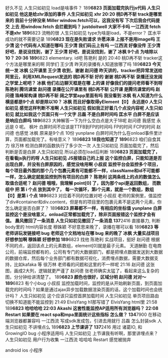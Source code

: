 好久不见
人生只如初见
load是啥事件？
189****6823
页面加载完执行js代码
人生只如初见
他这是给zhr添加的事件
人生只如初见
xhr
20:20
桃D再不斩
track是哪里来的 我前十分钟没来
Miller
window.fetch可以，这我没有写
下次后我会代码提交 上去
 用window.fetch 会拦截到吗？
justdoitwell
大家不卡吗
一江西流
fetch不是xhr
189****6823
流畅的很
人生只如初见
type为啥是load，不是error？
匡水平
成功的就不需要记录
189****6823
现在是失败请求
许愿泽泽
上报不是用image吗
王少清
这个代码有人知道在哪吗
王少清
我们码云上有吗
一江西流
好像没传
王少清
好吧，是说没找到，谢了
王少清
好吧，是说没找到，谢了
冰枫
9个点 为啥除以10？
20:36
189****6823
elementary. id吧
陈艳利
是的
20:40
桃D再不斩
tracker这个方法是哪里来的啊 同学们 
王少清
昨天的录播有人知道放哪了吗
189****6823
今天统一发
冰枫
公开课里
王少清
收到，谢谢
赵问德
昨天讲的，tracker把异常发送给 阿里云，利用XMLRequest发送的
桃D再不斩
好的 谢谢
桃D再不斩
录播还没发阔之学堂上呢吧？
冰枫
他们右边聊天框是在哪 上的课 好像我们的提问老师看不到呀
陈艳利
腾讯课堂
赵问德
录播在公开课里有
桃D再不斩
公开课 是腾讯课堂的吗
赵问德
珠峰架构课
桃D再不斩
阔之学堂app里面有吗 我没看到
冰枫
有人知道为什么横竖都是9个点 却是除以10？
冰枫
而且好像取得yElement【0】 永远是0
人生只如初见
感觉这样判断不准啊
人生只如初见
假如我正好着几个点没内容呢
人生只如初见
就比如我这个页面只有一个文字
吕磊
不是白屏时间吗
匡水平
白屏不是应该是响应白屏吗
189****6823
大神解答一下为什么空白点是大于18呢
赵问德
我感觉 永远是 0  呢。
枫叶
白屏时间不应该是TTFB到FP的时间吗 FP的时间 FCP的时间
赵问德
也感觉
冰枫
原来是9个点 10份
yunplane
白屏时间为什么在onload事件里计算，页面都加载完了。有啥意义？
189****6823
18我也知道了
189****6823
咱们自食其力
徐万林
检测白屏的函数执行了多少次一次
人生只如初见
页面加载完了，然后判断是否是白屏
人生只如初见
所以必须在load后判断
189****6823
页面加载完了，在看看js执行的呀
人生只如初见
JS报错自己的上报
这个监控白屏，只能知道是否出现白屏，并没有白屏原因的，感觉没啥用啊
小叔叔
监控平台会监控多个项目，每个项目最外围的那个几个包裹元素有可能都不一样，className和id不可能都一样，怎么确定就能监控到所有项目的白屏？
陈艳利
这两条线上的点的数值怎么取值合适呢？
赵问德
哦哦，我理解 point[0] 了，因为那个api是返回数组， 而数组中 把 第 i 个点 放到其中了， 每一次循环，第i个元素，就是一个数组，数组【0】是第 i 个点
189****6823
对应着不同的位置对吧
小叔叔
老师的案例里，值监控了div#container和div.content，但是有的项目里的包裹元素不是这两个元素，你怎么确定是否白屏了？
189****6823
屏幕都不一样，有相应的坐标值
yunplane
白屏监控这个是没啥意义，onload正常都加载完了，除非页面报错这个监控才会有值。
晨风撤回了一条消息
人生只如初见撤回了一条消息
137****2416
直接暴力, 判断 body里的 html内容长度
穆姝颖
不好意思来晚了，录播在哪可以看
189****6823
等老师讲玩发链接吧
bug
老师这个文档地址在哪
bug
来的晚了
冰枫
大量实战项目 好想参加啊
穆姝颖
好想参加
189****6823
找他
陈艳利
实战项目，挺好
赵问德
根据不同的点，返回该点上的元素数组，element[0]就是最子元素。
天道酬勤
在电商公司，前端监控都有的，公司有专门的大数据部门，都是把埋点数据发送到大数据的数据仓库，然后每个业务部门都有数据可视化，消费埋点数据，需要大数据支持，比如kafaka 等
徐万林
老师看的问题和这里的不一样呢
21:16
赵问德
这张图，画成2大列，逻辑就更严谨了
赵问德
张老师确实太猛了，看起来这么复杂的图，分分钟给讲清楚了。
189****6823
颜色也很好，区域分明
赵问德
对对～
189****6823
有个小bug
小叔叔
监控加载时间，监控的是从开始刷新页面，到页面加载完的时间吗？如果是通过ajax异步加载数据渲染页面的话，这个加载时间也会统计吗？
人生只如初见
这个应该只监控首屏加载时间
人生只如初见
单页项目路由切换不知道能不能监控到
21:49
ElvisYang
h1那写错了
ElvisYang
html里
21:58
189****6823
哈哈哈哈
22:03
Akashi
这套性能监控AP适用所有浏览器吗？
22:08
Restart
如果要在  react  spa和mpa里面统计这些指标  怎么做？
134****7900
在移动端浏览器都兼容吗
一江西流
写成sdk发成包，引进去用就行
吕磊
怎么封装sdk
人生只如初见
不讲埋点么
189****6823
上节课讲了
137****2416
用过 诸葛IO, 和 GrowingIO
bug
小程序适用吗
人生只如初见
上节课我有听啊，那里讲埋点来？
人生只如初见
用户行为收集
一江西流
哈哈哈
Restart
感觉被抛弃


android ios 小程序 